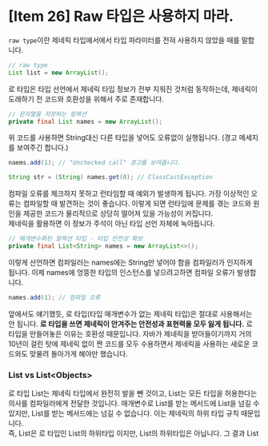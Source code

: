 # [Item 26] Raw 타입은 사용하지 마라.

`raw type`이란 제네릭 타입에서에서 타입 파라미터를 전혀 사용하지 않았을 때를 말합니다.
``` java
// raw type
List list = new ArrayList();
```
로 타입은 타입 선언에서 제네릭 타입 정보가 전부 지워진 것처럼 동작하는데, 제네릭이 도래하기 전 코드와 호환성을 위해서 주로 존재합니다.</br>
``` java
// 문자열을 저장하는 컬렉션
private final List names = new ArrayList();
```
위 코드를 사용하면 String대신 다른 타입을 넣어도 오류없이 실행됩니다. (경고 메세지를 보여주긴 합니다.)
``` java
naems.add(1); // "Unchecked call" 경고를 보여줍니다.
```
``` java
String str = (String) names.get(0); // ClassCastException
```
컴파일 오류를 체크하지 못하고 런타임할 때 예외가 발생하게 됩니다. 가장 이상적인 오류는 컴파일할 때 발견하는 것이 좋습니다. 이렇게 되면 런타임에 문제를 겪는 코드와 원인을 제공한 코드가 물리적으로 상당히 떨어져 있을 가능성이 커집니다.
</br>
제네릭을 활용하면 이 정보가 주석이 아닌 타입 선언 자체에 녹아듭니다.
``` java
// 매개변수화된 컬렉션 타입 - 타입 안전성 확보
private final List<String> names = new ArrayList<>();
```

이렇게 선언하면 컴파일러는 names에는 String만 넣어야 함을 컴파일러가 인지하게 됩니다. 이제 names에 엉뚱한 타입의 인스턴스를 넣으려고하면 컴파일 오류가 발생합니다.
``` java
names.add(1); // 컴파일 오류
```
앞에서도 얘기했듯, 로 타입(타입 매개변수가 없는 제네릭 타입)은 절대로 사용해서는 안 됩니다. **로 타입을 쓰면 제네릭이 안겨주는 안전성과 표현력을 모두 잃게 됩니다.** 로 타입을 만들어놓은 이유는 호환성 때문입니다. 자바가 제네릭을 받아들이기까지 거의 10년이 걸린 탓에 제네릭 없이 짠 코드를 모두 수용하면서 제네릭을 사용하는 새로운 코드와도 맞물려 돌아가게 해야만 했습니다.</br>

### List vs List\<Objects>
로 타입 List는 제네릭 타입에서 완전히 발을 뺀 것이고, List<Object>는 모든 타입을 허용한다는 의사를 컴파일러에게 전달한 것입니다. 매개변수로 List를 받는 메서드에 List<String>을 넘길 수 있지만, List<Object>를 받는 메서드에는 넘길 수 없습니다. 이는 제네릭의 하위 타입 규칙 때문입니다.</br>
즉, List<Integer>은 로 타입인 List의 하위타입 이지만, List<Object>의 하위타입은 아닙니다. 그 결과 List<Object>같은 매개변수화 타입을 사용할 때와 달리 List같은 로 타입을 사용하면 타입 안전성을 잃게 됩니다.
</br>

예제를 위한 코드

``` java
// Interger는 Number의 서브 타입입니다.
List<Integer> intList = new ArrayList<>();
List<Number> numberList = intList; // 컴파일 에러
```

``` java
List<Integer> intList = new ArrayList<>();
List rawType = intList; // 오류가 발생하지 않지만, 안전하지 않습니다.
```
이쯤 되면 원소의 타입을 몰라도 되는 로 타입을 쓰고 싶어질 수 있습니다. 그럴 땐 비한정적 와일드 타입(unbounded wildcard types)를 사용하는 대안이 있습니다. 이는 타입 파리머티에 `?`을 작성하면 됩니다.

``` java
// unbounded wildcard type - 타입 세이프하고 유연합니다,
static int numElementsInCommon(Set<?> s1, Set<?> s2) { ... }
```

그렇다면 비한정적 와일드카드 타입인 Set<?>와 로타입인 Set의 차이는 무엇일까? 물음펴가 무언가 멋진 일은 해주는 것일까?</br>
와일드 카드는 `type safe`하고 로 타입은 그렇지 않다는 점입니다. 로 타입 원소에는 아무 원소나 넣을 수 있으니 타입 붋변식을 훼손하기 쉽습니다. </br>
반면 Collection<?>에는 (null 이외는) 어떤 원소도 넣을 수 없습니다. 다른 원소를 넣으려 하면 컴파일 할 때 오류 메세지를 보여줍니다. 이러한 제약을 받아들일 수 없다면 제네릭 메서드나 한정적 와일드카드 타입을 사용하면 됩니다.</br>
로 타입을 쓰지 말라는 규칙에도 소소한 예외가 몇 개 있습니다. **class 리터럴에는 로 타입을 써야 합니다. 자바 명세는 class 리터럴에 매개변수화 타입을 사용하지 못하게 했습니다.**(배열과 기보 타입은 허용합니다)</br>
예를 들어 List.class.String[].class, int.class는 허용하고 List<String>.class와 List<?>.class는 허용하지 않습니다.
</br>
두 번째 예외는 instanceof 연산자와 관련이 있습니다. 런타임에는 제네릭 타입 정보가 지워지므로 instanceof 정보가 지워지므로 instanceof 연산자는 비한정적 와일드카드 타입 이외의 매개변수화 타입에는 적용할 수 없습니다.
</br>
### 핵심 정리
- 로 타입을 사용하면 런타임 예외가 일어날 수 있으니 사용하면 안 됩니다.
- 로 타입은 제네릭이 도입되기 이전 코드와의 호환성을 위해 제공될 뿐입니다.
- Set<Object>는 어떤 타입의 객체도 저장할 수 있는 매개변수화 타입이고, Set<?>는 모든 종의 타입 객체만 저장할 수 있는 와일드카드 타입입니다.
  
